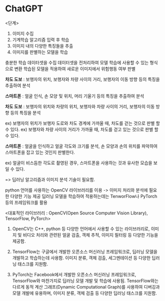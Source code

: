 # ChatGPT

<단계>
1. 이미지 수집
2. 기계학습 알고리즘 입력 후 학습
3. 이미지 내의 다양한 특징들을 추출
4. 이미지를 판별하는 모델을 학습

충분한 학습 데이터셋을 수집
데이터셋을 전처리하여 모델 학습에 사용할 수 있는 형식으로 변환
학습된 모델을 적용하여 새로운 이미지에서 위험행동 여부 판별

**차도 도보** : 보행자의 위치, 보행자와 차량 사이의 거리, 보행자의 이동 방향 등의 특징을 추출하여 분석

**스마트폰** : 얼굴 인식, 손 모양 및 위치, 머리 기울기 등의 특징을 추출하여 분석

**차도 도보** : 보행자의 위치와 차량의 위치, 보행자와 차량 사이의 거리, 보행자의 이동 방향 등의 특징을 분석

ex) 보행자의 위치가 보행자 도로와 차도 경계에 가까울 때, 차도를 걷는 것으로 판별 할 수 있다.
ex) 보행자와 차량 사이의 거리가 가까울 때, 차도를 걷고 있는 것으로 판별 할 수 있다.

**스마트폰** : 얼굴을 인식하고 얼굴 각도와 크기를 분석, 손 모양과 손의 위치를 파악하여 스마트폰을 잡고 있는 것인지 판별한다.

ex) 얼굴이 비스듬한 각도로 촬영된 경우, 스마트폰을 사용하는 것과 유사한 모습을 보일 수 있다.

=> 딥러닝 알고리즘과 이미지 분석 기술이 필요함.

python 언어를 사용하는 OpenCV 라이브러리를 이용 -> 이미지 처리와 분석에 필요한 다양한 기능 제공
딥러닝 모델을 학습하여 적용하는데는 TenworFlow나 PyTorch 등의 프레임워크를 활용


<대표적인 라이브러리 : OpenCV(Open Source Computer Vision Library), TensorFlow, PyTorch>
1. OpenCV는 C++, python 등 다양한 언어에서 사용할 수 있는 라이브러리로,
이미지 및 비디오 처리와 관련된 얼굴 검출, 객체 추적, 이미지 필터링 등 다양한 기능을 제공함.

2. TensorFlow는 구글에서 개발한 오픈소스 머신러닝 프레임워크로, 딥러닝 모델을 개발하고 학습하는데 사용함.
이미지 분류, 객체 검출, 세그멘테이션 등 다양한 딥러닝 태스크를 지원함.

3. PyTorch는 Facebook에서 개발한 오픈소스 머신러닝 프레임워크로, TensorFlow와 마찬가지로 딥러닝 모델 개발 및 학습에 사용됨.
TensorFlow와는 다르게 동적 계산 그래프(Dynamic Computational Graph)를 사용하여 디버깅과 모델 개발에 유용하며, 
이미지 분류, 객체 검출 등 다양한 딥러닝 태스크를 지원함.
